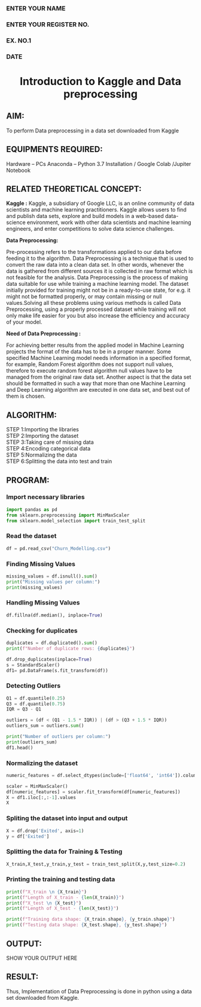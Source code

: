 <H3>ENTER YOUR NAME</H3>
<H3>ENTER YOUR REGISTER NO.</H3>
<H3>EX. NO.1</H3>
<H3>DATE</H3>
<H1 ALIGN =CENTER> Introduction to Kaggle and Data preprocessing</H1>

## AIM:

To perform Data preprocessing in a data set downloaded from Kaggle

## EQUIPMENTS REQUIRED:
Hardware – PCs
Anaconda – Python 3.7 Installation / Google Colab /Jupiter Notebook

## RELATED THEORETICAL CONCEPT:

**Kaggle :**
Kaggle, a subsidiary of Google LLC, is an online community of data scientists and machine learning practitioners. Kaggle allows users to find and publish data sets, explore and build models in a web-based data-science environment, work with other data scientists and machine learning engineers, and enter competitions to solve data science challenges.

**Data Preprocessing:**

Pre-processing refers to the transformations applied to our data before feeding it to the algorithm. Data Preprocessing is a technique that is used to convert the raw data into a clean data set. In other words, whenever the data is gathered from different sources it is collected in raw format which is not feasible for the analysis.
Data Preprocessing is the process of making data suitable for use while training a machine learning model. The dataset initially provided for training might not be in a ready-to-use state, for e.g. it might not be formatted properly, or may contain missing or null values.Solving all these problems using various methods is called Data Preprocessing, using a properly processed dataset while training will not only make life easier for you but also increase the efficiency and accuracy of your model.

**Need of Data Preprocessing :**

For achieving better results from the applied model in Machine Learning projects the format of the data has to be in a proper manner. Some specified Machine Learning model needs information in a specified format, for example, Random Forest algorithm does not support null values, therefore to execute random forest algorithm null values have to be managed from the original raw data set.
Another aspect is that the data set should be formatted in such a way that more than one Machine Learning and Deep Learning algorithm are executed in one data set, and best out of them is chosen.


## ALGORITHM:
STEP 1:Importing the libraries<BR>
STEP 2:Importing the dataset<BR>
STEP 3:Taking care of missing data<BR>
STEP 4:Encoding categorical data<BR>
STEP 5:Normalizing the data<BR>
STEP 6:Splitting the data into test and train<BR>

##  PROGRAM:

### Import necessary libraries
```python
import pandas as pd
from sklearn.preprocessing import MinMaxScaler
from sklearn.model_selection import train_test_split
```
### Read the dataset
```python
df = pd.read_csv("Churn_Modelling.csv")
```
### Finding Missing Values
```python
missing_values = df.isnull().sum()
print("Missing values per column:")
print(missing_values)
```
### Handling Missing Values
```python
df.fillna(df.median(), inplace=True)
```
### Checking for duplicates
```python
duplicates = df.duplicated().sum()
print(f"Number of duplicate rows: {duplicates}")

df.drop_duplicates(inplace=True)
s = StandardScaler()
df1= pd.DataFrame(s.fit_transform(df))
```
### Detecting Outliers
```python
Q1 = df.quantile(0.25)
Q3 = df.quantile(0.75)
IQR = Q3 - Q1

outliers = (df < (Q1 - 1.5 * IQR)) | (df > (Q3 + 1.5 * IQR))
outliers_sum = outliers.sum()

print("Number of outliers per column:")
print(outliers_sum)
df1.head()
```
### Normalizing the dataset
```python
numeric_features = df.select_dtypes(include=['float64', 'int64']).columns

scaler = MinMaxScaler()
df[numeric_features] = scaler.fit_transform(df[numeric_features])
X = df1.iloc[:,:-1].values
X
```
### Spliting the dataset into input and output
```python
X = df.drop('Exited', axis=1)
y = df['Exited']
```
### Splitting the data for Training & Testing
```python
X_train,X_test,y_train,y_test = train_test_split(X,y,test_size=0.2)
```
### Printing the training and testing data
```python
print(f"X_train \n {X_train}")
print(f"Length of X_train - {len(X_train)}")
print(f"X_test \n {X_test}")
print(f"Length of X_test - {len(X_test)}")

print(f"Training data shape: {X_train.shape}, {y_train.shape}")
print(f"Testing data shape: {X_test.shape}, {y_test.shape}")
```
## OUTPUT:
SHOW YOUR OUTPUT HERE


## RESULT:
Thus, Implementation of Data Preprocessing is done in python  using a data set downloaded from Kaggle.


